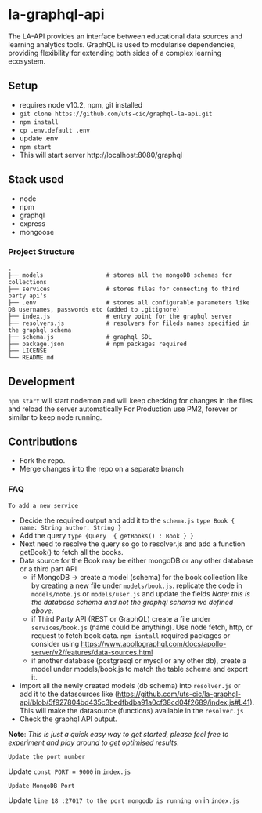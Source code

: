 # la-graphql-api

The LA-API provides an interface between educational data sources and learning analytics tools. GraphQL is used to modularise dependencies, providing flexibility for extending both sides of a complex learning ecosystem.


## Setup

- requires node v10.2, npm, git installed
- ``git clone https://github.com/uts-cic/graphql-la-api.git``
- ``npm install``
- ``cp .env.default .env``
- update .env
- ``npm start ``
- This will start server http://localhost:8080/graphql

## Stack used
- node
- npm
- graphql
- express
- mongoose

### Project Structure

    .
    ├── models                  # stores all the mongoDB schemas for collections
    ├── services                # stores files for connecting to third party api's
    ├── .env                    # stores all configurable parameters like DB usernames, passwords etc (added to .gitignore)
    ├── index.js                # entry point for the graphql server
    ├── resolvers.js            # resolvers for fileds names specified in the graphql schema
    ├── schema.js               # graphql SDL
    ├── package.json            # npm packages required
    ├── LICENSE
    └── README.md


## Development

``npm start`` will start nodemon and will keep checking for changes in the files and reload the server automatically
For Production use PM2, forever or similar to keep node running.

## Contributions

- Fork the repo.
- Merge changes into the repo on a separate branch


### FAQ
	To add a new service
- Decide the required output and add it to the `schema.js`
`` type Book {
    name: String
    author: String
 }
 ``
- Add the query ``type {Query  { getBooks() : Book } }``
- Next need to resolve the query so go to resolver.js and add a function getBook() to fetch all the books.
- Data source for the Book may be either mongoDB or any other database or a third part API
	- if MongoDB -> create a model (schema) for the book collection like by creating a new file under `models/book.js`.  replicate the code in `models/note.js` or `models/user.js` and update the fields *Note: this is the database schema and not the graphql schema we defined above*.
	- if Third Party API (REST or GraphQL) create a file under `services/book.js` (name could be anything). Use node fetch, http, or request to fetch book data. `npm isntall` required packages or consider using https://www.apollographql.com/docs/apollo-server/v2/features/data-sources.html
	- if another database (postgresql or mysql or any other db), create a model under models/book.js to match the table schema and export it.
- import all the newly created models (db schema) into `resolver.js` or add it to the datasources like (https://github.com/uts-cic/la-graphql-api/blob/5f927804bd435c3bedfbdba91a0cf38cd04f2689/index.js#L41). This will make the datasource (functions) available in the `resolver.js`
- Check the graphql API output.

**Note**: *This is just a quick easy way to get started, please feel free to experiment and play around to get optimised results.*

	Update the port number
Update `const PORT = 9000` in `index.js`

	Update MongoDB Port
Update `line 18 :27017 to the port mongodb is running on` in `index.js`
